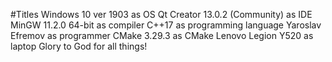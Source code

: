 #Titles
Windows 10 ver 1903 as OS
Qt Creator 13.0.2 (Community) as IDE
MinGW 11.2.0 64-bit as compiler
C++17 as programming language
Yaroslav Efremov as programmer
CMake 3.29.3 as CMake
Lenovo Legion Y520 as laptop
Glory to God for all things!